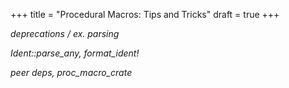 +++
title = "Procedural Macros: Tips and Tricks"
draft = true
+++

*deprecations / ex. parsing*

*Ident::parse_any, format_ident!*

*peer deps, proc_macro_crate*
